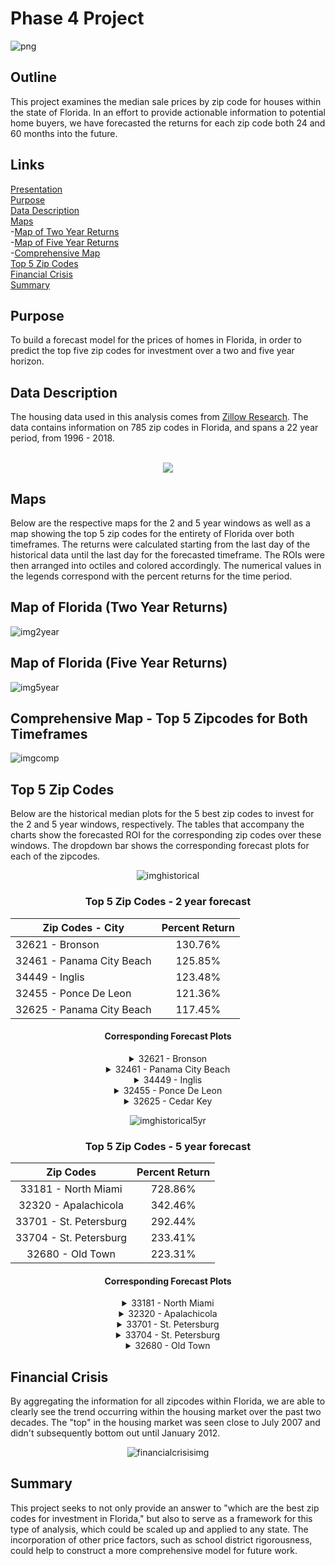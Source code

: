# Phase 4 Project
![png](https://www.phoenixfl.org/wp-content/uploads/2020/05/iStock-1069431162_1500w.jpg)

## Outline

This project examines the median sale prices by zip code for houses within the state of Florida. In an effort to provide actionable information to potential home buyers, we have forecasted the returns for each zip code both 24 and 60 months into the future. 

## Links

[Presentation](presentationlink)<br/>
[Purpose](README.md#Purpose) <br/>
[Data Description](README.md#Data-Description) <br/>
[Maps](README.md#Maps)<br/>
  -[Map of Two Year Returns](README.md#Map-of-Florida-(Two-Year-Returns)) <br/>
  -[Map of Five Year Returns](README.md#Map-of-Florida-(Five-Year-Returns)) <br/>
  -[Comprehensive Map](README.md#Comprehensive-Map---Top-5-Zipcodes-for-Both-Timeframes) <br/>
[Top 5 Zip Codes](README.md#Top-5-Zip-Codes) <br/>
[Financial Crisis](README.md#Financial-Crisis) <br/>
[Summary](README.md#Summary) <br/>

## Purpose
To build a forecast model for the prices of homes in Florida, in order to predict the top five zip codes for investment over a two and five year horizon.

## Data Description

The housing data used in this analysis comes from [Zillow Research](https://www.zillow.com/research/data/). The data contains information on 785 zip codes in Florida, and spans a 22 year period, from 1996 - 2018. <br/>
<br/>
<p align="center">
  <a href="https://www.zillow.com/research/data/" title="Zillow Research">
    <img src="http://filecache.mediaroom.com/mr5mr_zillow/204622/Zillow_Wordmark_Blue_RGB.jpg" />
  </a>
</p>

## Maps

Below are the respective maps for the 2 and 5 year windows as well as a map showing the top 5 zip codes for the entirety of Florida over both timeframes. The returns were calculated starting from the last day of the historical data  until the last day for the forecasted timeframe. The ROIs were then arranged into octiles and colored accordingly. The numerical values in the legends correspond with the percent returns for the time period.

## Map of Florida (Two Year Returns)

![img2year](https://github.com/Nick-Kolowich/dsc-phase-4-project/blob/main/images/map%20-%202%20year.png)

## Map of Florida (Five Year Returns)
    
![img5year](https://github.com/Nick-Kolowich/dsc-phase-4-project/blob/main/images/map%20-%205%20year.png)

## Comprehensive Map - Top 5 Zipcodes for Both Timeframes

![imgcomp](https://github.com/Nick-Kolowich/dsc-phase-4-project/blob/main/images/map%20-%20comprehensive.png)

## Top 5 Zip Codes

Below are the historical median plots for the 5 best zip codes to invest for the 2 and 5 year windows, respectively. The tables that accompany the charts show the forecasted ROI for the corresponding zip codes over these windows. The dropdown bar shows the corresponding forecast plots for each of the zipcodes.

<div align="center">

![imghistorical](https://github.com/Nick-Kolowich/dsc-phase-4-project/blob/main/images/2%20year%20historical%20trend.png)
  
<h3> Top 5 Zip Codes - 2 year forecast </h3>

| Zip Codes - City | Percent Return|
| ---------------- | :--------------: |
| 32621 - Bronson | 130.76% | 
| 32461 - Panama City Beach | 125.85% |
| 34449 - Inglis | 123.48% |
| 32455 - Ponce De Leon | 121.36% |
| 32625 - Panama City Beach| 117.45% |

    
  <h4> Corresponding Forecast Plots </h4>
  
  <details>
  <summary> 32621 - Bronson </summary>
  
  ![32621](https://github.com/Nick-Kolowich/dsc-phase-4-project/blob/main/images/2%20year%20-%2032621.png)
  
  </details>
  <details>
  <summary> 32461 - Panama City Beach </summary>
  
  ![32461](https://github.com/Nick-Kolowich/dsc-phase-4-project/blob/main/images/2%20year%20-%2032461.png)
  
  </details>
  <details>
  <summary> 34449 - Inglis </summary>
  
  ![34449](https://github.com/Nick-Kolowich/dsc-phase-4-project/blob/main/images/2%20year%20-%2034449.png)
  
  </details>
  <details>
  <summary> 32455 - Ponce De Leon </summary>
  
  ![32455](https://github.com/Nick-Kolowich/dsc-phase-4-project/blob/main/images/2%20year%20-%2032455.png)
  
  </details>
  <details>
  <summary> 32625 - Cedar Key </summary>
  
  ![32625](https://github.com/Nick-Kolowich/dsc-phase-4-project/blob/main/images/2%20year%20-%2032625.png)
  
  </details> 

</details>
  </div> 

<div align="center">
  
![imghistorical5yr](https://github.com/Nick-Kolowich/dsc-phase-4-project/blob/main/images/5%20year%20historical%20trend.png)  
  
<h3> Top 5 Zip Codes - 5 year forecast </h3>

| Zip Codes| Percent Return|
| :-------------: | :-------------: |
| 33181 - North Miami | 728.86% |
| 32320 - Apalachicola| 342.46% | 
| 33701 - St. Petersburg| 292.44% |
| 33704 - St. Petersburg| 233.41% |
| 32680 - Old Town| 223.31% |
    
 <h4> Corresponding Forecast Plots </h4>
 
 <details>
  <summary> 33181 - North Miami </summary>
  
  ![33181](https://github.com/Nick-Kolowich/dsc-phase-4-project/blob/main/images/5%20year%20-%2033181.png)
  
  </details>
  <details>
  <summary> 32320 - Apalachicola </summary>
  
  ![32320](https://github.com/Nick-Kolowich/dsc-phase-4-project/blob/main/images/5%20year%20-%2032320.png)
  
  </details>
  <details>
  <summary> 33701 - St. Petersburg </summary>
  
  ![33701](https://github.com/Nick-Kolowich/dsc-phase-4-project/blob/main/images/5%20year%20-%2033701.png)
  
  </details>
  <details>
  <summary> 33704 - St. Petersburg </summary>
  
  ![33704](https://github.com/Nick-Kolowich/dsc-phase-4-project/blob/main/images/5%20year%20-%2033704.png)
  
  </details>
  <details>
  <summary> 32680 - Old Town </summary>
  
  ![32680](https://github.com/Nick-Kolowich/dsc-phase-4-project/blob/main/images/5%20year%20-%2032680.png)
  
  </details>
    </div> 

## Financial Crisis

By aggregating the information for all zipcodes within Florida, we are able to clearly see the trend occurring within the housing market over the past two decades. The "top" in the housing market was seen close to July 2007 and didn't subsequently bottom out until January 2012.

<div align="center">
  
![financialcrisisimg](https://github.com/Nick-Kolowich/dsc-phase-4-project/blob/main/images/financial%20crisis.png)

</div>

## Summary

This project seeks to not only provide an answer to "which are the best zip codes for investment in Florida," but also to serve as a framework for this type of analysis, which could be scaled up and applied to any state. The incorporation of other price factors, such as school district rigorousness, could help to construct a more comprehensive model for future work.<br/>
